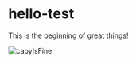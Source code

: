 # hello-test

This is the beginning of great things!

![capyIsFine](https://github.com/user-attachments/assets/67ea6ce8-62a2-4505-accd-5f5b959fe725)
